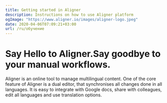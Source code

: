 ```yaml
---
title: Getting started in Aligner
description: Instructions on how to use Aligner platform
ogImage: "https://www.aligner.io/images/aligner-logo.jpeg"
date: 2020-04-06T07:09:21+03:00
url: /ru/обучение
---
```

# Say Hello to Aligner.Say goodbye to your manual workflows.

Aligner is an online tool to manage multilingual content. One of the core feature of Aligner is a dual editor, that synchronises all changes done in all languages. It is easy to integrate with Google docs, share with colleagues, edit all languages and use translation options.